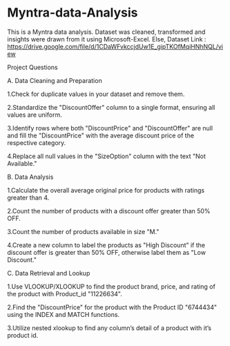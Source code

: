 # Myntra-data-Analysis

This is a Myntra data analysis.
Dataset was cleaned, transformed and insights were drawn from it using Microsoft-Excel.
Else, Dataset Link : https://drive.google.com/file/d/1CDaWFvkccjdUw1E_gipTKOfMqiHNhNQL/view

 
Project Questions

A. Data Cleaning and Preparation

1.Check for duplicate values in your dataset and remove them.

2.Standardize the "DiscountOffer" column to a single format, ensuring all values are uniform.

3.Identify rows where both "DiscountPrice" and "DiscountOffer" are null and fill the "DiscountPrice" with the average discount price    of the respective category.

4.Replace all null values in the "SizeOption" column with the text "Not Available."


B. Data Analysis

1.Calculate the overall average original price for products with ratings greater than 4.

2.Count the number of products with a discount offer greater than 50% OFF.

3.Count the number of products available in size "M."

4.Create a new column to label the products as "High Discount" if the discount offer is greater than 50% OFF, otherwise label them as "Low Discount."


C. Data Retrieval and Lookup

1.Use VLOOKUP/XLOOKUP to find the product brand, price, and rating of the product with Product_id "11226634".

2.Find the "DiscountPrice" for the product with the Product ID "6744434" using the INDEX and MATCH functions.

3.Utilize nested xlookup to find any column’s detail of a product with it’s product id.

